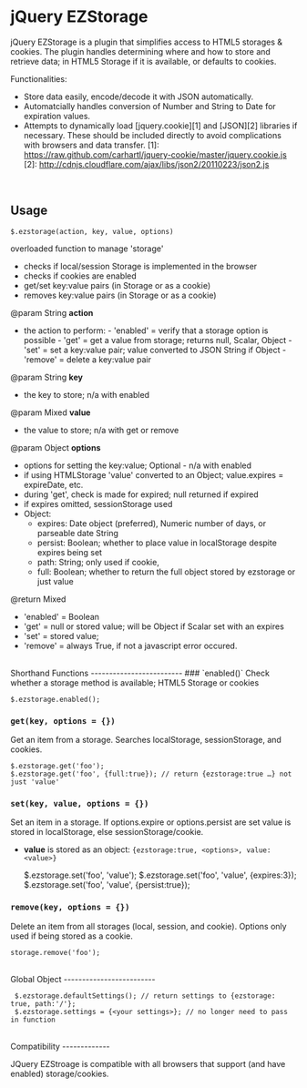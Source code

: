 jQuery EZStorage
==================

jQuery EZStorage is a plugin that simplifies access to HTML5 storages & cookies.  The plugin handles determining where and how to store and retrieve data; in HTML5 Storage if it is available, or defaults to cookies.

Functionalities:

- Store data easily, encode/decode it with JSON automatically.
- Automatcially handles conversion of Number and String to Date for expiration values.
- Attempts to dynamically load [jquery.cookie][1] and [JSON][2] libraries if necessary.  These should be included directly to avoid complications with browsers and data transfer.
[1]: https://raw.github.com/carhartl/jquery-cookie/master/jquery.cookie.js
[2]: http://cdnjs.cloudflare.com/ajax/libs/json2/20110223/json2.js

<br />

Usage
-------------------------

    $.ezstorage(action, key, value, options)
    
 overloaded function to manage 'storage'
 
 - checks if local/session Storage is implemented in the browser
 - checks if cookies are enabled
 - get/set key:value pairs (in Storage or as a cookie)
 - removes key:value pairs (in Storage or as a cookie)
 
@param String __action__
 
   - the action to perform:
    - 'enabled' = verify that a storage option is possible
    - 'get' = get a value from storage; returns null, Scalar, Object
    - 'set' = set a key:value pair; value converted to JSON String if Object
    - 'remove' = delete a key:value pair

@param String __key__

   - the key to store; n/a with enabled

@param Mixed __value__

   - the value to store; n/a with get or remove

@param Object __options__

  - options for setting the key:value; Optional - n/a with enabled
  - if using HTMLStorage 'value' converted to an Object; value.expires = expireDate, etc.
  - during 'get', check is made for expired; null returned if expired
  - if expires omitted, sessionStorage used
  - Object:
	- expires: Date object (preferred), Numeric number of days, or parseable date String
    - persist: Boolean; whether to place value in localStorage despite expires being set
    - path: String; only used if cookie,
    - full: Boolean; whether to return the full object stored by ezstorage or just value
            
@return Mixed

  - 'enabled' = Boolean
  - 'get' = null or stored value; will be Object if Scalar set with an expires
  - 'set' = stored value; 
  - 'remove' = always True, if not a javascript error occured.
  
<br />    
Shorthand Functions
-------------------------
### `enabled()`
Check whether a storage method is available; HTML5 Storage or cookies

    $.ezstorage.enabled();

### `get(key, options = {})`
Get an item from a storage.  Searches localStorage, sessionStorage, and cookies.

    $.ezstorage.get('foo');
    $.ezstorage.get('foo', {full:true}); // return {ezstorage:true …} not just 'value'

### `set(key, value, options = {})`
Set an item in a storage. If options.expire or options.persist are set value is stored in localStorage, else sessionStorage/cookie.  
- __value__ is stored as an object: `{ezstorage:true, <options>, value:<value>}`


    $.ezstorage.set('foo', 'value');
    $.ezstorage.set('foo', 'value', {expires:3});
    $.ezstorage.set('foo', 'value', {persist:true});

### `remove(key, options = {})`
Delete an item from all storages (local, session, and cookie).  Options only used if being stored as a cookie.

    storage.remove('foo');
    
<br />
Global Object
-------------------------

     $.ezstorage.defaultSettings(); // return settings to {ezstorage: true, path:'/'};
     $.ezstorage.settings = {<your settings>}; // no longer need to pass in function
     
<br />
Compatibility
-------------

JQuery EZStroage is compatible with all browsers that support (and have enabled) storage/cookies.
